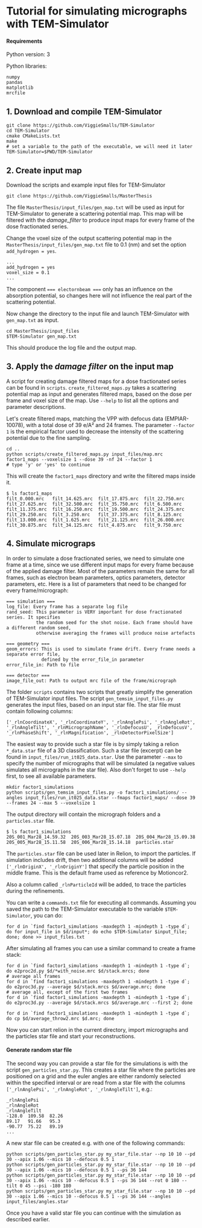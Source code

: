 # Tutorial for simulating micrographs with TEM-Simulator

#### Requirements

Python version: 3

Python libraries:
 
    numpy
    pandas
    matplotlib
    mrcfile 

## 1. Download and compile TEM-Simulator

    git clone https://github.com/ViggieSmalls/TEM-Simulator
    cd TEM-Simulator
    cmake CMakeLists.txt 
    make
    # set a variable to the path of the executable, we will need it later 
    TEM-Simulator=$PWD/TEM-Simulator

## 2. Create input map

Download the scripts and example input files for TEM-Simulator  
    
    git clone https://github.com/ViggieSmalls/MasterThesis
    
The file `MasterThesis/input_files/gen_map.txt` will be used as input for TEM-Simulator to generate 
a scattering potential map. This map will be filtered with the *damage_filter* to produce input maps for 
every frame of the dose fractionated series.

Change the voxel size of the output scattering potential map in the `MasterThesis/input_files/gen_map.txt` file 
to 0.1 (nm) and set the option `add_hydrogen = yes`.

    ...
    add_hydrogen = yes
    voxel_size = 0.1
    ...
    
The component `=== electornbeam ===` only has an influence on the absorption potential, so changes here 
will not influence the real part of the scattering potential.

Now change the directory to the input file and launch TEM-Simulator with `gen_map.txt` as input.
    
    cd MasterThesis/input_files
    $TEM-Simulator gen_map.txt
    
This should produce the log file and the output map.
    
## 3. Apply the *damage filter* on the input map

A script for creating damage filtered maps for a dose fractionated series can be found in `scripts`. 
`create_filtered_maps.py` takes a scattering potential map as input and generates filtered maps, based on the dose 
per frame and voxel size of the map. Use `--help` to list all the options and parameter descriptions.

Let's create filtered maps, matching the VPP with defocus data (EMPIAR-10078), with a total dose of 39 e/A² and 
24 frames. The parameter `--factor 1` is the empirical factor used to decrease the intensity of the scattering potential 
due to the fine sampling. 

    cd ..
    python scripts/create_filtered_maps.py input_files/map.mrc factor1_maps --voxelsize 1 --dose 39 -nf 24 --factor 1
    # type 'y' or 'yes' to continue
    
This will create the `factor1_maps` directory and write the filtered maps inside it.

    $ ls factor1_maps
    filt_0.000.mrc   filt_14.625.mrc  filt_17.875.mrc  filt_22.750.mrc  filt_27.625.mrc  filt_32.500.mrc  filt_35.750.mrc  filt_6.500.mrc
    filt_11.375.mrc  filt_16.250.mrc  filt_19.500.mrc  filt_24.375.mrc  filt_29.250.mrc  filt_3.250.mrc   filt_37.375.mrc  filt_8.125.mrc
    filt_13.000.mrc  filt_1.625.mrc   filt_21.125.mrc  filt_26.000.mrc  filt_30.875.mrc  filt_34.125.mrc  filt_4.875.mrc   filt_9.750.mrc

## 4. Simulate micrograps

In order to simulate a dose fractionated series, we need to simulate one frame at a time, since we use 
different input maps for every frame because of the applied damage filter. Most of the parameters remain the same for all 
frames, such as electron beam parameters, optics parameters, detector parameters, etc. Here is a list 
of parameters that need to be changed for every frame/micrograph:

    === simulation ===
    log_file: Every frame has a separate log file
    rand_seed: This parameter is VERY important for dose fractionated series. It specifies 
               the random seed for the shot noise. Each frame should have a different random seed,
               otherwise averaging the frames will produce noise artefacts
    
    === geometry ===
    geom_errors: This is used to simulate frame drift. Every frame needs a separate error file, 
                 defined by the error_file_in parameter
    error_file_in: Path to file
    
    === detector ===
    image_file_out: Path to output mrc file of the frame/micrograph

The folder `scripts` contains two scripts that greatly simplify the generation of TEM-Simulator input files. 
The script `gen_temsim_input_files.py` generates the input files, based on an input star file. 
The star file must contain following columns:

    ['_rlnCoordinateX', '_rlnCoordinateY', '_rlnAnglePsi', '_rlnAngleRot', '_rlnAngleTilt', '_rlnMicrographName', '_rlnDefocusU', _rlnDefocusV', '_rlnPhaseShift', '_rlnMagnification', _rlnDetectorPixelSize']

The easiest way to provide such a star file is by simply taking a relion `*_data.star` file of a 3D classification. Such a 
star file (excerpt) can be found in `input_files/run_it025_data.star`. Use the parameter `--max` to specify the number of micrographs 
that will be simulated (a negative values simulates all micrographs in the star file). Also don't forget to use 
`--help` first, to see all available parameters. 

    mkdir factor1_simulations
    python scripts/gen_temsim_input_files.py -o factor1_simulations/ --angles input_files/run_it025_data.star --fmaps factor1_maps/ --dose 39 --frames 24 --max 5 --voxelsize 1
    
The output directory will contain the micrograph folders and a `particles.star` file.

    $ ls factor1_simulations
    20S_001_Mar28_14.59.32  20S_003_Mar28_15.07.18  20S_004_Mar28_15.09.38  20S_005_Mar28_15.11.58  20S_006_Mar28_15.14.18  particles.star
    
The `particles.star` file can be used later in Relion, to import the particles. If simulation includes drift, 
then two additional columns will be added `['_rlnOriginX', '_rlnOriginY']` that specify the particle position in the 
middle frame. This is the default frame used as reference by Motioncor2.

Also a column called `_rlnParticleId` will be added, to trace the particles during the refinements.

You can write a `commands.txt` file for executing all commands. Assuming you saved the path to the TEM-Simulator 
executable to the variable `$TEM-Simulator`, you can do:

    for d in `find factor1_simulations -maxdepth 1 -mindepth 1 -type d`; do for input_file in $d/input*; do echo $TEM-Simulator $input_file; done; done >> input_files.txt
    
After simulating all frames you can use a similar command to create a frame stack:

    for d in `find factor1_simulations -maxdepth 1 -mindepth 1 -type d`; do e2proc2d.py $d/*with_noise.mrc $d/stack.mrcs; done
    # average all frames
    for d in `find factor1_simulations -maxdepth 1 -mindepth 1 -type d`; do e2proc3d.py --average $d/stack.mrcs $d/average.mrc; done
    # average all, except of the first two frames
    for d in `find factor1_simulations -maxdepth 1 -mindepth 1 -type d`; do e2proc3d.py --average $d/stack.mrcs $d/average.mrc --first 2; done
    
    for d in `find factor1_simulations -maxdepth 1 -mindepth 1 -type d`; do cp $d/average_throw2.mrc $d.mrc; done
    
Now you can start relion in the current directory, import micrographs and the particles star file and start your reconstructions.

#### Generate random star file

The second way you can provide a star file for the simulations is with the script `gen_particles_star.py`. This creates 
a star file where the particles are positioned on a grid and the euler angles are either randomly selected within the 
specified interval or are read from a star file with the columns `['_rlnAnglePsi', '_rlnAngleRot', '_rlnAngleTilt']`, e.g.:

    _rlnAnglePsi
    _rlnAngleRot
    _rlnAngleTilt
    -128.0	109.58	82.26
    89.17	91.66	95.3
    -90.77	75.22	89.19
    ...
    
A new star file can be created e.g. with one of the following commands:

    python scripts/gen_particles_star.py my_star_file.star --np 10 10 --pd 30 --apix 1.06 --mics 10 --defocus 0.5 1
    python scripts/gen_particles_star.py my_star_file.star --np 10 10 --pd 30 --apix 1.06 --mics 10 --defocus 0.5 1 --ps 36 144
    python scripts/gen_particles_star.py my_star_file.star --np 10 10 --pd 30 --apix 1.06 --mics 10 --defocus 0.5 1 --ps 36 144 --rot 0 180 --tilt 0 45 --psi -180 180
    python scripts/gen_particles_star.py my_star_file.star --np 10 10 --pd 30 --apix 1.06 --mics 10 --defocus 0.5 1 --ps 36 144 --angles input_files/angles.star
    
Once you have a valid star file you can continue with the simulation as described earlier.

